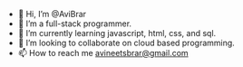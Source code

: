 - 👋 Hi, I’m @AviBrar
- 👀 I’m a full-stack programmer.
- 🌱 I’m currently learning javascript, html, css, and sql.
- 💞️ I’m looking to collaborate on cloud based programming.
- 📫 How to reach me avineetsbrar@gmail.com

<!---
AviBrar/AviBrar is a ✨ special ✨ repository because its `README.md` (this file) appears on your GitHub profile.
You can click the Preview link to take a look at your changes.
--->

